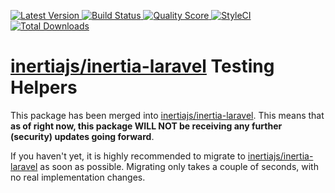 <p align="left">
  <a href="https://github.com/claudiodekker/inertia-laravel-testing/releases">
    <img src="https://img.shields.io/github/release/claudiodekker/inertia-laravel-testing.svg?style=flat-square" alt="Latest Version">
  </a>
  <a href="https://github.com/claudiodekker/inertia-laravel-testing/actions?query=workflow%3Atests+branch%3Amaster">
    <img src="https://img.shields.io/github/workflow/status/claudiodekker/inertia-laravel-testing/tests/master.svg?style=flat-square" alt="Build Status">
  </a>
  <a href="https://scrutinizer-ci.com/g/claudiodekker/inertia-laravel-testing">
    <img src="https://img.shields.io/scrutinizer/g/claudiodekker/inertia-laravel-testing.svg?style=flat-square" alt="Quality Score">
  </a>
  <a href="https://styleci.io/repos/292526547"><img src="https://styleci.io/repos/292526547/shield" alt="StyleCI"></a>
  <a href="https://packagist.org/packages/claudiodekker/inertia-laravel-testing">
    <img src="https://img.shields.io/packagist/dt/claudiodekker/inertia-laravel-testing.svg?style=flat-square" alt="Total Downloads">
  </a>
</p>

# [inertiajs/inertia-laravel](https://github.com/inertiajs/inertia-laravel) Testing Helpers

This package has been merged into [inertiajs/inertia-laravel](https://github.com/inertiajs/inertia-laravel/pull/220).
This means that **as of right now, this package WILL NOT be receiving any further (security) updates going forward**. 

If you haven't yet, it is highly recommended to migrate to [inertiajs/inertia-laravel](https://github.com/inertiajs/inertia-laravel/pull/220) as soon as possible. Migrating only takes a couple of seconds, with no real implementation changes.

